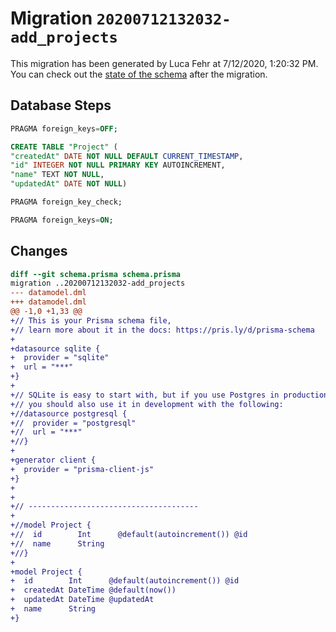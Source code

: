 # Migration `20200712132032-add_projects`

This migration has been generated by Luca Fehr at 7/12/2020, 1:20:32 PM.
You can check out the [state of the schema](./schema.prisma) after the migration.

## Database Steps

```sql
PRAGMA foreign_keys=OFF;

CREATE TABLE "Project" (
"createdAt" DATE NOT NULL DEFAULT CURRENT_TIMESTAMP,
"id" INTEGER NOT NULL PRIMARY KEY AUTOINCREMENT,
"name" TEXT NOT NULL,
"updatedAt" DATE NOT NULL)

PRAGMA foreign_key_check;

PRAGMA foreign_keys=ON;
```

## Changes

```diff
diff --git schema.prisma schema.prisma
migration ..20200712132032-add_projects
--- datamodel.dml
+++ datamodel.dml
@@ -1,0 +1,33 @@
+// This is your Prisma schema file,
+// learn more about it in the docs: https://pris.ly/d/prisma-schema
+
+datasource sqlite {
+  provider = "sqlite"
+  url = "***"
+}
+
+// SQLite is easy to start with, but if you use Postgres in production
+// you should also use it in development with the following:
+//datasource postgresql {
+//  provider = "postgresql"
+//  url = "***"
+//}
+
+generator client {
+  provider = "prisma-client-js"
+}
+
+
+// --------------------------------------
+
+//model Project {
+//  id        Int      @default(autoincrement()) @id
+//  name      String
+//}
+
+model Project {
+  id        Int      @default(autoincrement()) @id
+  createdAt DateTime @default(now())
+  updatedAt DateTime @updatedAt
+  name      String   
+}
```


